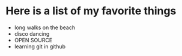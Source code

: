 # Here is a list of my favorite things
- long walks on the beach
- disco dancing
- OPEN SOURCE
- learning git in github
